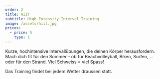 ```yaml
---
order: 2
title: HIIT
subtitle: High Intensity Interval Training
image: /assets/hiit.jpg
prices:
  - price: 5
    type: 1
---
```


Kurze, hochintensive Intervallübungen, die deinen Körper herausfordern. Mach dich fit für den Sommer – ob für
Beachvolleyball, Biken, Surfen, … oder für den Strand. Viel Schweiss = viel Spass!

Das Training findet bei jedem Wetter draussen statt.
